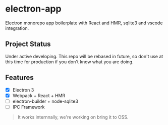 # electron-app
Electron monorepo app boilerplate with React and HMR, sqlite3 and vscode integration.
## Project Status
Under active developing. This repo will be rebased in future, so don't use at this time for production if you don't know what you are doing.
## Features
- [x] Electron 3
- [x] Webpack + React + HMR
- [ ] electron-builder + node-sqlite3
- [ ] IPC Framework
> It works internnally, we're working on bring it to OSS.

